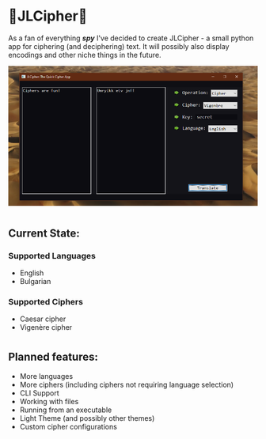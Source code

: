 # 🌵JLCipher🌵

As a fan of everything ***spy*** I've decided to create JLCipher - a small python app for ciphering (and deciphering) text. It will possibly also display encodings and other niche things in the future.

![preview image](img/preview.png)

#
## Current State:
### Supported Languages
* English
* Bulgarian

### Supported Ciphers
* Caesar cipher
* Vigenère cipher

#
## Planned features:

* More languages
* More ciphers (including ciphers not requiring language selection)
* CLI Support
* Working with files
* Running from an executable
* Light Theme (and possibly other themes)
* Custom cipher configurations